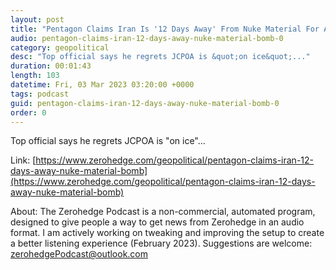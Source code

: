 ```yaml
---
layout: post
title: "Pentagon Claims Iran Is '12 Days Away' From Nuke Material For A Bomb"
audio: pentagon-claims-iran-12-days-away-nuke-material-bomb-0
category: geopolitical
desc: "Top official says he regrets JCPOA is &quot;on ice&quot;..."
duration: 00:01:43
length: 103
datetime: Fri, 03 Mar 2023 03:20:00 +0000
tags: podcast
guid: pentagon-claims-iran-12-days-away-nuke-material-bomb-0
order: 0
---
```

Top official says he regrets JCPOA is &quot;on ice&quot;...

Link: [https://www.zerohedge.com/geopolitical/pentagon-claims-iran-12-days-away-nuke-material-bomb](https://www.zerohedge.com/geopolitical/pentagon-claims-iran-12-days-away-nuke-material-bomb)

About: The Zerohedge Podcast is a non-commercial, automated program, designed to give people a way to get news from Zerohedge in an audio format.  I am actively working on tweaking and improving the setup to create a better listening experience (February 2023).  Suggestions are welcome: [zerohedgePodcast@outlook.com](mailto:zerohedgePodcast@outlook.com)